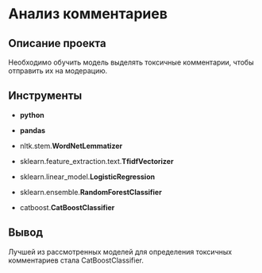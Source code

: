 # Анализ комментариев

## Описание проекта

Необходимо обучить модель выделять токсичные комментарии, чтобы отправить их на модерацию. 




## Инструменты

- **python**
- **pandas**

- nltk.stem.**WordNetLemmatizer**
- sklearn.feature_extraction.text.**TfidfVectorizer**
- sklearn.linear_model.**LogisticRegression**
- sklearn.ensemble.**RandomForestClassifier**
- catboost.**CatBoostClassifier**



## Вывод

Лучшей из рассмотренных моделей для определения токсичных комментариев стала CatBoostClassifier.
